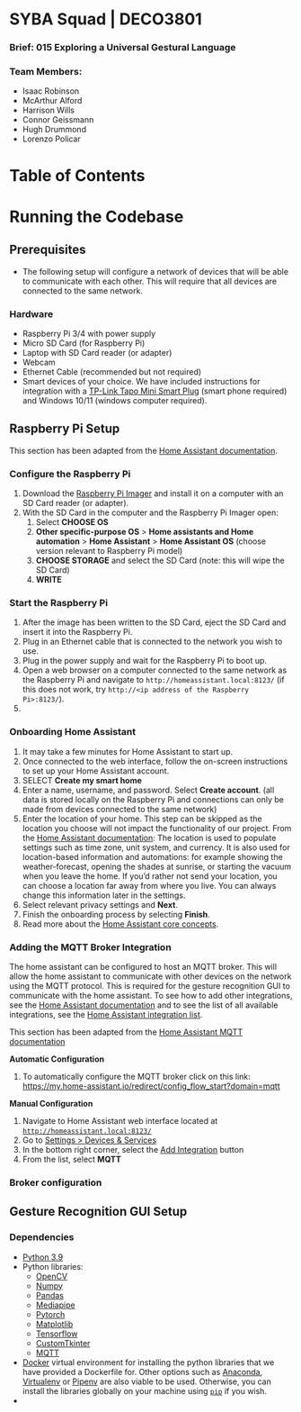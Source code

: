 # SYBA Squad | DECO3801

### Brief: 015 Exploring a Universal Gestural Language

### Team Members:

-   Isaac Robinson
-   McArthur Alford
-   Harrison Wills
-   Connor Geissmann
-   Hugh Drummond
-   Lorenzo Policar

# Table of Contents

<!-- how to run submitted codebase -->

# Running the Codebase

## Prerequisites

-   The following setup will configure a network of devices that will be able to communicate with each other. This will require that all devices are connected to the same network.

### Hardware

-   Raspberry Pi 3/4 with power supply
-   Micro SD Card (for Raspberry Pi)
-   Laptop with SD Card reader (or adapter)
-   Webcam
-   Ethernet Cable (recommended but not required)
-   Smart devices of your choice. We have included instructions for integration with a [TP-Link Tapo Mini Smart Plug](https://www.jbhifi.com.au/products/tp-link-tapo-mini-smart-plug) (smart phone required) and Windows 10/11 (windows computer required).

## Raspberry Pi Setup

This section has been adapted from the [Home Assistant documentation](https://www.home-assistant.io/installation/raspberrypi).

### Configure the Raspberry Pi

1. Download the [Raspberry Pi Imager](https://www.raspberrypi.org/software/) and install it on a computer with an SD Card reader (or adapter).
1. With the SD Card in the computer and the Raspberry Pi Imager open:
    1. Select **CHOOSE OS**
    1. **Other specific-purpose OS** > **Home assistants and Home automation** > **Home Assistant** > **Home Assistant OS** (choose version relevant to Raspberry Pi model)
    1. **CHOOSE STORAGE** and select the SD Card (note: this will wipe the SD Card)
    1. **WRITE**

### Start the Raspberry Pi

1. After the image has been written to the SD Card, eject the SD Card and insert it into the Raspberry Pi.
1. Plug in an Ethernet cable that is connected to the network you wish to use.
1. Plug in the power supply and wait for the Raspberry Pi to boot up.
1. Open a web browser on a computer connected to the same network as the Raspberry Pi and navigate to `http://homeassistant.local:8123/` (if this does not work, try `http://<ip address of the Raspberry Pi>:8123/`).
1.

### Onboarding Home Assistant

1. It may take a few minutes for Home Assistant to start up.
1. Once connected to the web interface, follow the on-screen instructions to set up your Home Assistant account.
1. SELECT **Create my smart home**
1. Enter a name, username, and password. Select **Create account**. (all data is stored locally on the Raspberry Pi and connections can only be made from devices connected to the same network)
1. Enter the location of your home. This step can be skipped as
   the location you choose will not impact the functionality of our project.
   From the [Home Assistant documentation](https://www.home-assistant.io/installation/raspberrypi):
   The location is used to populate settings such as time zone, unit system, and currency.
   It is also used for location-based information and automations: for example showing the weather-forecast, opening the shades at sunrise, or starting the vacuum when you leave the home.
   If you’d rather not send your location, you can choose a location far away from where you live.
   You can always change this information later in the settings.
1. Select relevant privacy settings and **Next**.
1. Finish the onboarding process by selecting **Finish**.
1. Read more about the [Home Assistant core concepts](https://www.home-assistant.io/getting-started/concepts-terminology/).

### Adding the MQTT Broker Integration

The home assistant can be configured to host an MQTT broker. This will allow the home assistant to communicate with other devices on the network using the MQTT protocol. This is required for the gesture recognition GUI to communicate with the home assistant.
To see how to add other integrations, see the [Home Assistant documentation](https://www.home-assistant.io/getting-started/integration/) and to see the list of all available integrations, see the [Home Assistant integration list](https://www.home-assistant.io/integrations/#all).

This section has been adapted from the [Home Assistant MQTT documentation](https://www.home-assistant.io/integrations/mqtt/)

**Automatic Configuration**

1. To automatically configure the MQTT broker click on this link: https://my.home-assistant.io/redirect/config_flow_start?domain=mqtt

**Manual Configuration**

1. Navigate to Home Assistant web interface located at [`http://homeassistant.local:8123/`](http://homeassistant.local:8123/)
1. Go to [Settings > Devices & Services](https://my.home-assistant.io/redirect/integrations)
1. In the bottom right corner, select the [Add Integration](https://my.home-assistant.io/redirect/config_flow_start?domain=mqtt) button
1. From the list, select **MQTT**

### Broker configuration

## Gesture Recognition GUI Setup

### Dependencies

-   [Python 3.9](https://www.python.org/downloads/)
-   Python libraries:
    -   [OpenCV](https://pypi.org/project/opencv-python/)
    -   [Numpy](https://pypi.org/project/numpy/)
    -   [Pandas](https://pypi.org/project/pandas/)
    -   [Mediapipe](https://pypi.org/project/mediapipe/)
    -   [Pytorch](https://pypi.org/project/torch/)
    -   [Matplotlib](https://pypi.org/project/matplotlib/)
    -   [Tensorflow](https://pypi.org/project/tensorflow/)
    -   [CustomTkinter](https://pypi.org/project/CustomTkinter/)
    -   [MQTT](https://pypi.org/project/paho-mqtt/)
-   [Docker](https://www.docker.com/products/docker-desktop) virtual environment for installing the python libraries that we have provided a Dockerfile for. Other options such as [Anaconda](https://www.anaconda.com/products/individual), [Virtualenv](https://virtualenv.pypa.io/en/latest/) or [Pipenv](https://pypi.org/project/pipenv/) are also viable to be used. Otherwise, you can install the libraries globally on your machine using [`pip`](https://pip.pypa.io/en/stable/) if you wish.
-
